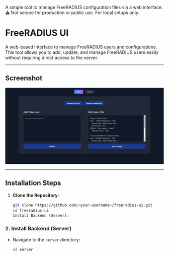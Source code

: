 A simple tool to manage FreeRADIUS configuration files via a web interface. ⚠️ Not secure for production or public use. For local setups only.

# FreeRADIUS UI

A web-based interface to manage FreeRADIUS users and configurations. This tool allows you to add, update, and manage FreeRADIUS users easily without requiring direct access to the server.

---

## Screenshot

![Screenshot of FreeRADIUS UI](./screenshots/image-01.png)

---

## Installation Steps

1. **Clone the Repository**:
   ```bash
   git clone https://github.com/<your-username>/freeradius-ui.git
   cd freeradius-ui
   Install Backend (Server):
   ```

### 2. Install Backend (Server)

- Navigate to the `server` directory:
  ```bash
  cd server
  ```
